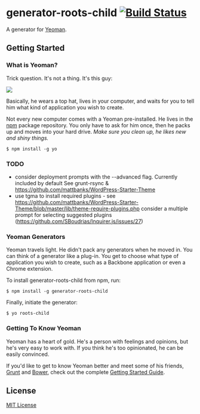 # generator-roots-child [![Build Status](https://secure.travis-ci.org/duanecilliers/generator-roots-child.png?branch=master)](https://travis-ci.org/duanecilliers/generator-roots-child)

A generator for [Yeoman](http://yeoman.io).


## Getting Started

### What is Yeoman?

Trick question. It's not a thing. It's this guy:

![](http://i.imgur.com/JHaAlBJ.png)

Basically, he wears a top hat, lives in your computer, and waits for you to tell him what kind of application you wish to create.

Not every new computer comes with a Yeoman pre-installed. He lives in the [npm](https://npmjs.org) package repository. You only have to ask for him once, then he packs up and moves into your hard drive. *Make sure you clean up, he likes new and shiny things.*

```
$ npm install -g yo
```

### TODO

* consider deployment prompts with the --advanced flag. Currently included by default
	See grunt-rsync & https://github.com/mattbanks/WordPress-Starter-Theme
* use tgma to install required plugins - see https://github.com/mattbanks/WordPress-Starter-Theme/blob/master/lib/theme-require-plugins.php
	consider a multiple prompt for selecting suggested plugins (https://github.com/SBoudrias/Inquirer.js/issues/27)

### Yeoman Generators

Yeoman travels light. He didn't pack any generators when he moved in. You can think of a generator like a plug-in. You get to choose what type of application you wish to create, such as a Backbone application or even a Chrome extension.

To install generator-roots-child from npm, run:

```
$ npm install -g generator-roots-child
```

Finally, initiate the generator:

```
$ yo roots-child
```

### Getting To Know Yeoman

Yeoman has a heart of gold. He's a person with feelings and opinions, but he's very easy to work with. If you think he's too opinionated, he can be easily convinced.

If you'd like to get to know Yeoman better and meet some of his friends, [Grunt](http://gruntjs.com) and [Bower](http://bower.io), check out the complete [Getting Started Guide](https://github.com/yeoman/yeoman/wiki/Getting-Started).


## License

[MIT License](http://en.wikipedia.org/wiki/MIT_License)
